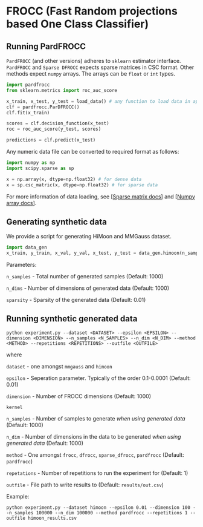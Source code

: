 # FROCC (Fast Random projections based One Class Classifier)

## Running PardFROCC

`PardFROCC` (and other versions) adheres to `sklearn` estimator interface. `PardFROCC` and `Sparse DFROCC` expects sparse matrices in CSC format. Other methods expect `numpy` arrays. The arrays can be `float` or `int` types.

```python
import pardfrocc
from sklearn.metrics import roc_auc_score

x_train, x_test, y_test = load_data() # any function to load data in appropriate format
clf = pardfrocc.ParDFROCC()
clf.fit(x_train)

scores = clf.decision_function(x_test)
roc = roc_auc_score(y_test, scores)

predictions = clf.predict(x_test)
```

Any numeric data file can be converted to required format as follows:

```python
import numpy as np
import scipy.sparse as sp

x = np.array(x, dtype=np.float32) # for dense data
x = sp.csc_matric(x, dtype=np.float32) # for sparse data
```

For more information of data loading, see [[Sparse matrix docs](https://docs.scipy.org/doc/scipy/reference/sparse.html)] and [[Numpy array docs](https://docs.scipy.org/doc/numpy-1.14.0/reference/arrays.html)].

## Generating synthetic data

We provide a script for generating HiMoon and MMGauss dataset.

```python
import data_gen
x_train, y_train, x_val, y_val, x_test, y_test = data_gen.himoon(n_samples=1000, n_dims=1000) #or data_gen.mmgauss()
```

Parameters:

`n_samples` - Total number of generated samples (Default: 1000)

`n_dims` - Number of dimensions of generated data  (Default: 1000)

`sparsity` - Sparsity of the generated data  (Default: 0.01)

## Running synthetic generated data

 ```
 python experiment.py --dataset <DATASET> --epsilon <EPSILON> --dimension <DIMENSION> --n_samples <N_SAMPLES> --n_dim <N_DIM> --method <METHOD> --repetitions <REPETITIONS> --outfile <OUTFILE>
 ```

 where

 `dataset` - one amongst ``mmgauss`` and ``himoon``

 `epsilon` - Seperation parameter. Typically of the order 0.1-0.0001 (Default: 0.01)

 `dimension` - Number of FROCC dimensions (Default: 1000)

`kernel`

 `n_samples` - Number of samples to generate *when using generated data* (Default: 1000)

 `n_dim` - Number of dimensions in the data to be generated *when using generated data* (Default: 1000)

 `method` - One amongst `frocc`, `dfrocc`, `sparse_dfrocc`, `pardfrocc` (Default: `pardfrocc`)

 `repetations` - Number of repetitions to run the experiment for (Default: 1)

 `outfile` - File path to write results to (Default: `results/out.csv`)

 Example:
 ```
 python experiment.py --dataset himoon --epsilon 0.01 --dimension 100 --n_samples 100000 --n_dim 100000 --method pardfrocc --repetitions 1 --outfile himoon_results.csv
 ```